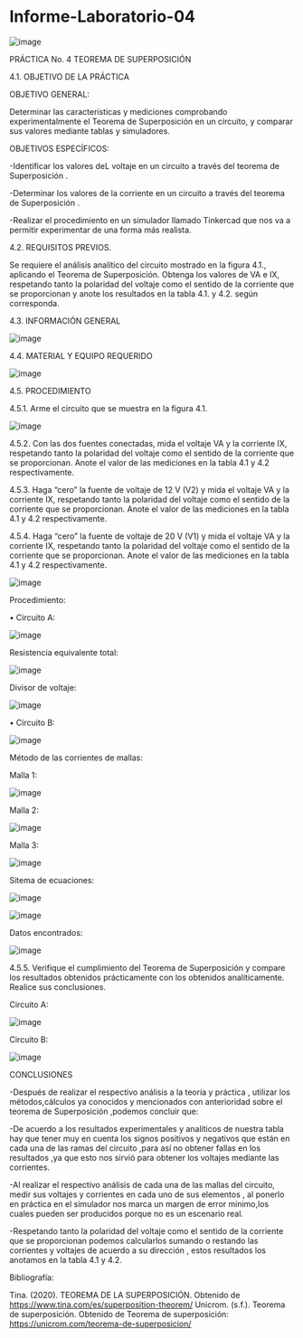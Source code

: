 # Informe-Laboratorio-04

![image](https://user-images.githubusercontent.com/84427371/125886295-e2436b77-d5df-42f5-9fba-792cbb4476fc.png)

PRÁCTICA No. 4 TEOREMA DE SUPERPOSICIÓN
 
4.1.  OBJETIVO DE LA PRÁCTICA

OBJETIVO GENERAL:

Determinar las características y mediciones comprobando experimentalmente el Teorema de Superposición en un circuito, y comparar sus valores mediante tablas y simuladores.
 
OBJETIVOS ESPECÍFICOS:

-Identificar los valores deL voltaje en un circuito a través del teorema de Superposición .

-Determinar  los valores de la corriente en un circuito a través del teorema de Superposición .

-Realizar el procedimiento en un simulador llamado Tinkercad que nos va a permitir experimentar de una forma más realista.


4.2.  REQUISITOS PREVIOS.
 
Se requiere el análisis analítico del circuito mostrado en la figura 4.1., aplicando el
Teorema de Superposición. Obtenga los valores de VA e IX, respetando tanto la polaridad del voltaje como el sentido de la corriente que se proporcionan y anote los resultados en la tabla 4.1. y 4.2. según corresponda.
 
4.3.  INFORMACIÓN GENERAL

![image](https://user-images.githubusercontent.com/84427371/125886521-f0dfd2af-b08a-4f45-ae2b-e40bb56a7a05.png)

4.4.  MATERIAL Y EQUIPO REQUERIDO

![image](https://user-images.githubusercontent.com/84427371/125886684-6a18d1c3-951e-4263-9dcc-e0d8398f9c49.png)

4.5.  PROCEDIMIENTO
 
4.5.1.   Arme el circuito que se muestra en la figura 4.1.

![image](https://user-images.githubusercontent.com/84427371/125886725-39159e01-c913-4c8a-83ce-dde7896c759a.png)


4.5.2.   Con las dos fuentes conectadas, mida el voltaje VA y la corriente IX, respetando tanto la polaridad del voltaje como el sentido de la corriente que se proporcionan. Anote el valor de las mediciones en la tabla 4.1 y 4.2 respectivamente.
 
4.5.3.   Haga “cero” la fuente de voltaje de 12 V (V2) y mida el voltaje VA y la corriente
IX, respetando tanto la polaridad del voltaje como el sentido de la corriente que se proporcionan. Anote el valor de las mediciones en la tabla 4.1 y 4.2 respectivamente.

4.5.4.   Haga “cero” la fuente de voltaje de 20 V (V1) y mida el voltaje VA y la corriente
IX, respetando tanto la polaridad del voltaje como el sentido de la corriente que se proporcionan. Anote el valor de las mediciones en la tabla 4.1 y 4.2 respectivamente.


![image](https://user-images.githubusercontent.com/84587120/125893705-66c8816c-3ba8-4e41-b450-ddd7552e690d.png)
 
 Procedimiento: 
 
 •	Circuito A: 
 
 ![image](https://user-images.githubusercontent.com/84587120/125887677-7b5bdd87-b088-4758-8aa5-35e2b5b1bc34.png)

 Resistencia equivalente total:
 
 ![image](https://user-images.githubusercontent.com/84587120/125887715-a2d9d5ba-8d8e-44f7-a425-ac5fe986ac55.png)

Divisor de voltaje:

![image](https://user-images.githubusercontent.com/84587120/125887745-1d17ea14-9c5a-4a0a-8b0e-81ea118a40ad.png)

•	Circuito B: 

![image](https://user-images.githubusercontent.com/84587120/125887798-76e0faeb-76a3-4d60-9733-5776ba92c218.png)

Método de las corrientes de mallas:

Malla 1: 

![image](https://user-images.githubusercontent.com/84587120/125887859-1e89f273-3003-465f-a41e-7b2758ddbe23.png)

Malla 2: 

![image](https://user-images.githubusercontent.com/84587120/125887903-cbbbfe74-d205-4291-a3d2-36f2d822d6b0.png)

Malla 3: 

![image](https://user-images.githubusercontent.com/84587120/125887980-19495ac7-7db7-44f0-b314-c0ed960c5371.png)

Sitema de ecuaciones:

![image](https://user-images.githubusercontent.com/84587120/125888018-c1374017-9867-4efa-ac74-22c2698e50de.png)

![image](https://user-images.githubusercontent.com/84587120/125888031-dd649d04-cfa4-47fb-b7ec-ca04e2110c03.png)

Datos encontrados:

![image](https://user-images.githubusercontent.com/84587120/125888062-012c8119-8c3f-4489-b220-ea6d322fe87b.png)


4.5.5.   Verifique el cumplimiento del Teorema de Superposición y compare los resultados obtenidos prácticamente con los obtenidos analíticamente. Realice sus conclusiones.

Circuito A: 

![image](https://user-images.githubusercontent.com/84587120/125892320-2d1d4d8b-dc20-486e-a63d-dfc9b8a7b4a8.png)

Circuito B: 

![image](https://user-images.githubusercontent.com/84587120/125893404-e7ba16d6-2bcf-427f-b63d-09902a35e4ac.png)


CONCLUSIONES

-Después de realizar el respectivo análisis a la teoría y práctica , utilizar los métodos,cálculos ya conocidos y mencionados con anterioridad sobre el teorema de Superposición ,podemos concluir que:

-De acuerdo a los resultados experimentales y analíticos de nuestra tabla hay que tener muy en cuenta los signos positivos y negativos que están en cada una de las ramas del circuito ,para así no obtener fallas en los resultados ,ya que esto nos sirvió para obtener los voltajes mediante las corrientes.

-Al realizar el respectivo análisis de cada una de las mallas del circuito, medir sus voltajes y corrientes en cada uno de sus elementos , al ponerlo en práctica en el simulador nos marca un margen de error mínimo,los cuales pueden ser producidos porque no es un escenario real.
 
-Respetando tanto la polaridad del voltaje como el sentido de la corriente que se proporcionan podemos calcularlos sumando o restando las corrientes y voltajes de acuerdo a su dirección , estos resultados los anotamos en la tabla 4.1 y 4.2.

Bibliografía:

Tina. (2020). TEOREMA DE LA SUPERPOSICIÓN. Obtenido de https://www.tina.com/es/superposition-theorem/
Unicrom. (s.f.). Teorema de superposición. Obtenido de Teorema de superposición: https://unicrom.com/teorema-de-superposicion/

